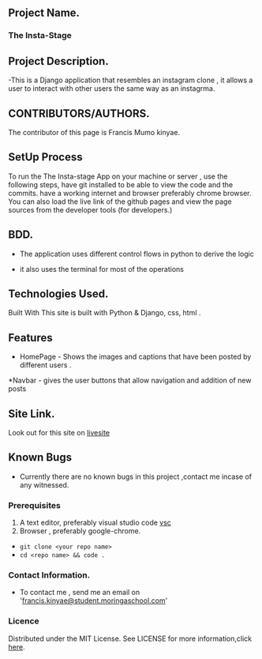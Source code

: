 ## Project Name.
### The Insta-Stage

## Project Description.
-This is a Django application that resembles an instagram clone , it allows a user to interact with other users the same way as an instagrma.


## CONTRIBUTORS/AUTHORS. 
The contributor of this page is Francis Mumo kinyae.

## SetUp Process 
To run the The Insta-stage   App on your machine or server , use the following steps,
 have git installed to be able to view the code and the commits.
 have a working internet and browser preferably chrome browser.
 You can also load the live link of the github pages and view the page sources from the developer tools (for developers.)

 ## BDD.
 - The application uses different control flows in python to derive the logic

 - it also uses the terminal for most of the operations

## Technologies Used.
Built With This site is built with Python & Django, css, html .

## Features 
* HomePage - Shows the images and captions that have been posted by different users .

*Navbar - gives the user buttons that allow navigation and addition of new posts




## Site Link.

Look out for this site on [livesite](https://code.visualstudio.com/)

## Known Bugs
- Currently there are no known bugs in this project ,contact me incase of any witnessed.



### Prerequisites
1. A text editor, preferably visual studio code [vsc](https://code.visualstudio.com/)
2. Browser , preferably google-chrome.

- `git clone <your repo name>`
- `cd <repo name> && code .`

### Contact Information.
- To contact me , send me an email on 'francis.kinyae@student.moringaschool.com'

### Licence
Distributed under the MIT License. See LICENSE for more information,click 
[here](https://github.com/fkinyae/insta-stage/blob/master/LICENSE).